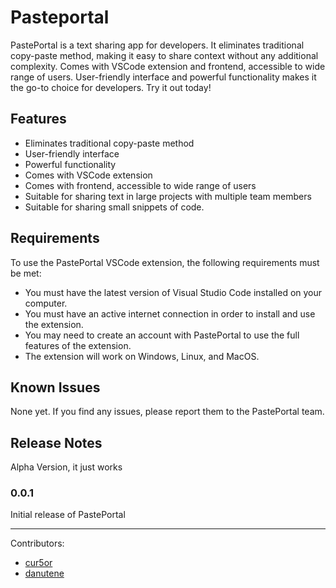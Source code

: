 # Pasteportal
PastePortal is a text sharing app for developers. It eliminates traditional copy-paste method, making it easy to share context without any additional complexity. Comes with VSCode extension and frontend, accessible to wide range of users. User-friendly interface and powerful functionality makes it the go-to choice for developers. Try it out today!



## Features

- Eliminates traditional copy-paste method
- User-friendly interface
- Powerful functionality
- Comes with VSCode extension
- Comes with frontend, accessible to wide range of users
- Suitable for sharing text in large projects with multiple team members
- Suitable for sharing small snippets of code.


## Requirements

To use the PastePortal VSCode extension, the following requirements must be met:

- You must have the latest version of Visual Studio Code installed on your computer.
- You must have an active internet connection in order to install and use the extension.
- You may need to create an account with PastePortal to use the full features of the extension.
- The extension will work on Windows, Linux, and MacOS.



## Known Issues

None yet. If you find any issues, please report them to the PastePortal team.

## Release Notes

Alpha Version, it just works

### 0.0.1

Initial release of PastePortal

---

Contributors:

- [cur5or](https://github.com/cur5or)
- [danutene]()